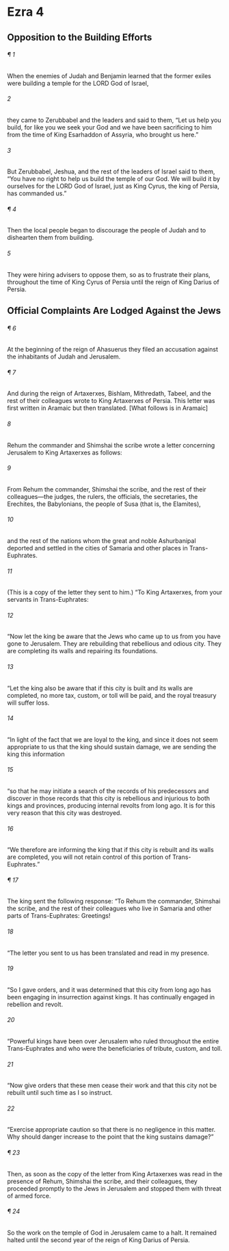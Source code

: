 # Ezra 4
## Opposition to the Building Efforts
###### ¶ 1
When the enemies of Judah and Benjamin learned that the former exiles were building a temple for the LORD God of Israel,
###### 2
they came to Zerubbabel and the leaders and said to them, “Let us help you build, for like you we seek your God and we have been sacrificing to him from the time of King Esarhaddon of Assyria, who brought us here.”
###### 3
But Zerubbabel, Jeshua, and the rest of the leaders of Israel said to them, “You have no right to help us build the temple of our God. We will build it by ourselves for the LORD God of Israel, just as King Cyrus, the king of Persia, has commanded us.”
###### ¶ 4
Then the local people began to discourage the people of Judah and to dishearten them from building.
###### 5
They were hiring advisers to oppose them, so as to frustrate their plans, throughout the time of King Cyrus of Persia until the reign of King Darius of Persia.
## Official Complaints Are Lodged Against the Jews
###### ¶ 6
At the beginning of the reign of Ahasuerus they filed an accusation against the inhabitants of Judah and Jerusalem.
###### ¶ 7
And during the reign of Artaxerxes, Bishlam, Mithredath, Tabeel, and the rest of their colleagues wrote to King Artaxerxes of Persia. This letter was first written in Aramaic but then translated.
\[What follows is in Aramaic\]
###### 8
Rehum the commander and Shimshai the scribe wrote a letter concerning Jerusalem to King Artaxerxes as follows:
###### 9
From Rehum the commander, Shimshai the scribe, and the rest of their colleagues—the judges, the rulers, the officials, the secretaries, the Erechites, the Babylonians, the people of Susa (that is, the Elamites),
###### 10
and the rest of the nations whom the great and noble Ashurbanipal deported and settled in the cities of Samaria and other places in Trans-Euphrates.
###### 11
(This is a copy of the letter they sent to him.)
“To King Artaxerxes, from your servants in Trans-Euphrates:
###### 12
“Now let the king be aware that the Jews who came up to us from you have gone to Jerusalem. They are rebuilding that rebellious and odious city. They are completing its walls and repairing its foundations.
###### 13
“Let the king also be aware that if this city is built and its walls are completed, no more tax, custom, or toll will be paid, and the royal treasury will suffer loss.
###### 14
“In light of the fact that we are loyal to the king, and since it does not seem appropriate to us that the king should sustain damage, we are sending the king this information
###### 15
“so that he may initiate a search of the records of his predecessors and discover in those records that this city is rebellious and injurious to both kings and provinces, producing internal revolts from long ago. It is for this very reason that this city was destroyed.
###### 16
“We therefore are informing the king that if this city is rebuilt and its walls are completed, you will not retain control of this portion of Trans-Euphrates.”
###### ¶ 17
The king sent the following response:
“To Rehum the commander, Shimshai the scribe, and the rest of their colleagues who live in Samaria and other parts of Trans-Euphrates: Greetings!
###### 18
“The letter you sent to us has been translated and read in my presence.
###### 19
“So I gave orders, and it was determined that this city from long ago has been engaging in insurrection against kings. It has continually engaged in rebellion and revolt.
###### 20
“Powerful kings have been over Jerusalem who ruled throughout the entire Trans-Euphrates and who were the beneficiaries of tribute, custom, and toll.
###### 21
“Now give orders that these men cease their work and that this city not be rebuilt until such time as I so instruct.
###### 22
“Exercise appropriate caution so that there is no negligence in this matter. Why should danger increase to the point that the king sustains damage?”
###### ¶ 23
Then, as soon as the copy of the letter from King Artaxerxes was read in the presence of Rehum, Shimshai the scribe, and their colleagues, they proceeded promptly to the Jews in Jerusalem and stopped them with threat of armed force.
###### ¶ 24
So the work on the temple of God in Jerusalem came to a halt. It remained halted until the second year of the reign of King Darius of Persia.
